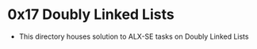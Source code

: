 # 0x17 Doubly Linked Lists

- This directory houses solution to ALX-SE tasks on Doubly Linked Lists

